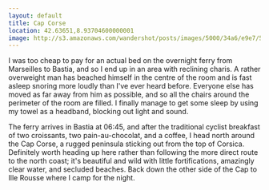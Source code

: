```yaml
---
layout: default
title: Cap Corse
location: 42.63651,8.93704600000001
image: http://s3.amazonaws.com/wandershot/posts/images/5000/34a6/e9e7/5500/0200/0056/original/7-5.jpg?1342190793
---
```

I was too cheap to pay for an actual bed on the overnight ferry from Marseilles to Bastia, and so I end up in an area with reclining charis. A rather overweight man has beached himself in the centre of the room and is fast asleep snoring more loudly than I've ever heard before. Everyone else has moved as far away from him as possible, and so all the chairs around the perimeter of the room are filled. I finally manage to get some sleep by using my towel as a headband, blocking out light and sound.

The ferry arrives in Bastia at 06:45, and after the traditional cyclist breakfast of two croissants, two pain-au-chocolat, and a coffee, I head north around the Cap Corse, a rugged peninsula sticking out from the top of Corsica. Definitely worth heading up here rather than following the more direct route to the north coast; it's beautiful and wild with little fortifications, amazingly clear water, and secluded beaches. Back down the other side of the Cap to Ille Rousse where I camp for the night.